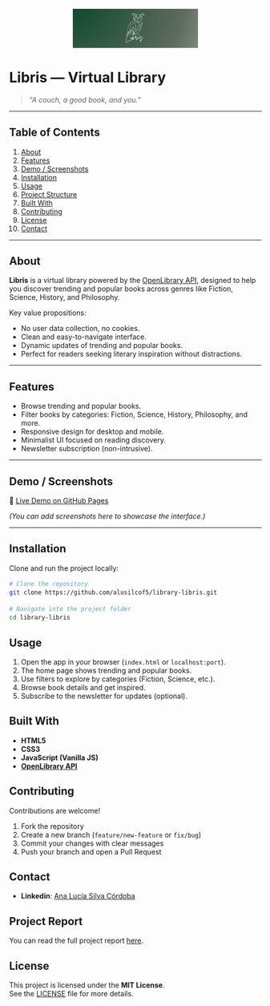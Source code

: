 <p align="center">
  <img src="./assets/images/cap.png" alt="Libris Logo" width="250px">
</p>

# Libris — Virtual Library

> *“A couch, a good book, and you.”*

---

## Table of Contents

1. [About](#about)  
2. [Features](#features)  
3. [Demo / Screenshots](#demo--screenshots)  
4. [Installation](#installation)  
5. [Usage](#usage)  
6. [Project Structure](#project-structure)  
7. [Built With](#built-with)  
8. [Contributing](#contributing)  
9. [License](#license)  
10. [Contact](#contact)

---

## About

**Libris** is a virtual library powered by the [OpenLibrary API](https://openlibrary.org/), designed to help you discover trending and popular books across genres like Fiction, Science, History, and Philosophy.

Key value propositions:

- No user data collection, no cookies.  
- Clean and easy-to-navigate interface.  
- Dynamic updates of trending and popular books.  
- Perfect for readers seeking literary inspiration without distractions.  

---

## Features

- Browse trending and popular books.  
- Filter books by categories: Fiction, Science, History, Philosophy, and more.  
- Responsive design for desktop and mobile.  
- Minimalist UI focused on reading discovery.  
- Newsletter subscription (non-intrusive).  

---

## Demo / Screenshots

🔗 [Live Demo on GitHub Pages](https://alusilcof5.github.io/library-libris/)

*(You can add screenshots here to showcase the interface.)*

---

## Installation

Clone and run the project locally:

```bash
# Clone the repository
git clone https://github.com/alusilcof5/library-libris.git

# Navigate into the project folder
cd library-libris
```


## Usage

1. Open the app in your browser (`index.html` or `localhost:port`).  
2. The home page shows trending and popular books.  
3. Use filters to explore by categories (Fiction, Science, etc.).  
4. Browse book details and get inspired.  
5. Subscribe to the newsletter for updates (optional).  

## Built With

- **HTML5**  
- **CSS3**  
- **JavaScript (Vanilla JS)**  
- **[OpenLibrary API](https://openlibrary.org/developers/api)**  

## Contributing

Contributions are welcome! 

1. Fork the repository  
2. Create a new branch (`feature/new-feature` or `fix/bug`)  
3. Commit your changes with clear messages  
4. Push your branch and open a Pull Request  

## Contact
 
- **Linkedin**: [Ana Lucía Silva Córdoba ](https://www.linkedin.com/in/ana-lucia-silva-cordoba/)

## Project Report

You can read the full project report [here](https://noveno-l2.my.canva.site/libris).


## License

This project is licensed under the **MIT License**.  
See the [LICENSE](LICENSE) file for more details.  

